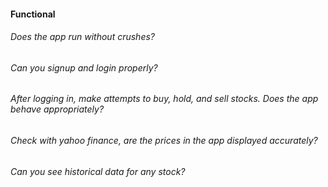 #### Functional

###### Does the app run without crushes?

###### Can you signup and login properly?

###### After logging in, make attempts to buy, hold, and sell stocks. Does the app behave appropriately?

###### Check with yahoo finance, are the prices in the app displayed accurately?

###### Can you see historical data for any stock?


